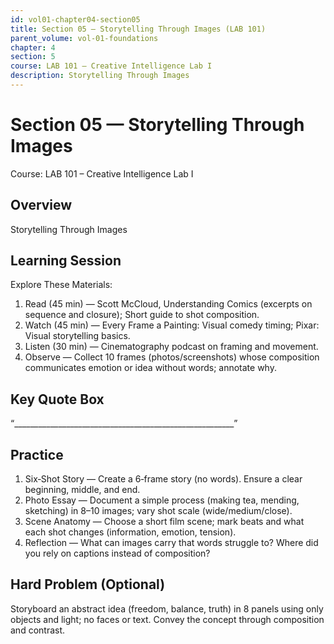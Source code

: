```yaml
---
id: vol01-chapter04-section05
title: Section 05 — Storytelling Through Images (LAB 101)
parent_volume: vol-01-foundations
chapter: 4
section: 5
course: LAB 101 – Creative Intelligence Lab I
description: Storytelling Through Images
---
```



# Section 05 — Storytelling Through Images
Course: LAB 101 – Creative Intelligence Lab I

## Overview
Storytelling Through Images


## Learning Session
Explore These Materials:
1. Read (45 min) — Scott McCloud, Understanding Comics (excerpts on sequence and closure); Short guide to shot composition.  
2. Watch (45 min) — Every Frame a Painting: Visual comedy timing; Pixar: Visual storytelling basics.  
3. Listen (30 min) — Cinematography podcast on framing and movement.  
4. Observe — Collect 10 frames (photos/screenshots) whose composition communicates emotion or idea without words; annotate why.

## Key Quote Box
“_______________________________________________________”

## Practice
1. Six‑Shot Story — Create a 6‑frame story (no words). Ensure a clear beginning, middle, and end.  
2. Photo Essay — Document a simple process (making tea, mending, sketching) in 8–10 images; vary shot scale (wide/medium/close).  
3. Scene Anatomy — Choose a short film scene; mark beats and what each shot changes (information, emotion, tension).  
4. Reflection — What can images carry that words struggle to? Where did you rely on captions instead of composition?

## Hard Problem (Optional)
Storyboard an abstract idea (freedom, balance, truth) in 8 panels using only objects and light; no faces or text. Convey the concept through composition and contrast.